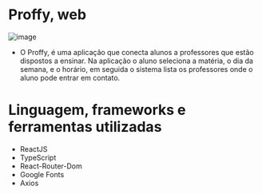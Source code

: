 # Proffy, web

![image](https://user-images.githubusercontent.com/59968647/89815438-30599a80-db1b-11ea-9db5-0c16ecc59ca6.png)

- O Proffy, é uma aplicação que conecta alunos a professores que estão dispostos a ensinar. Na aplicação o aluno seleciona a matéria, o dia da semana, e o horário, em seguida o sistema lista os professores onde o aluno pode entrar em contato.
# Linguagem, frameworks e ferramentas utilizadas

- ReactJS
- TypeScript
- React-Router-Dom
- Google Fonts
- Axios

